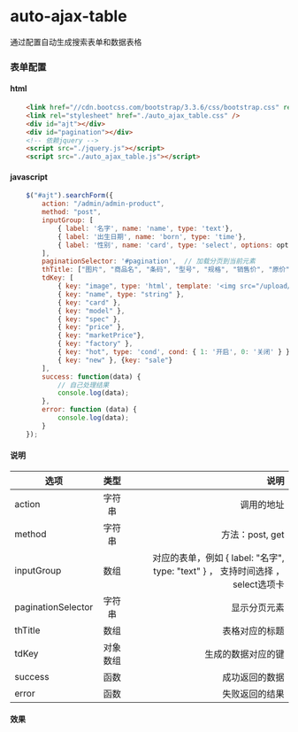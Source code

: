 # auto-ajax-table
通过配置自动生成搜索表单和数据表格


### 表单配置

#### html

```html
    <link href="//cdn.bootcss.com/bootstrap/3.3.6/css/bootstrap.css" rel="stylesheet">
    <link rel="stylesheet" href="./auto_ajax_table.css" />
    <div id="ajt"></div>
    <div id="pagination"></div>
    <!-- 依赖jquery -->
    <script src="./jquery.js"></script>
    <script src="./auto_ajax_table.js"></script>
```

#### javascript

```javascript
    $("#ajt").searchForm({
        action: "/admin/admin-product",
        method: "post",
        inputGroup: [
            { label: '名字', name: 'name', type: 'text'},
            { label: '出生日期', name: 'born', type: 'time'},
            { label: '性别', name: 'card', type: 'select', options: options },
        ],
        paginationSelector: '#pagination',  // 加载分页到当前元素
        thTitle: ["图片", "商品名", "条码", "型号", "规格", "销售价", "原价", "厂牌", "尾货", "热卖", "新品上市", "折扣"],
        tdKey: [
            { key: "image", type: 'html', template: '<img src="/upload/{{ image }}" width="50" height="50"/>' },
            { key: "name", type: "string" },
            { key: "card" },
            { key: "model" },
            { key: "spec" },
            { key: "price" },
            { key: "marketPrice"},
            { key: "factory" },
            { key: "hot", type: 'cond', cond: { 1: '开启', 0: '关闭' } },
            { key: "new" }, {key: "sale"}
        ],
        success: function(data) {
            // 自己处理结果
            console.log(data);
        },
        error: function (data) {
            console.log(data);
        }
    });
```

#### 说明

| 选项       | 类型           | 说明  |
| ------------- |:-------------:| -----:|
| action      | 字符串 | 调用的地址 |
| method      | 字符串      |   方法：post, get |
| inputGroup | 数组      | 对应的表单，例如 { label: "名字", type: "text" } ， 支持时间选择 ，select选项卡|
| paginationSelector | 字符串 | 显示分页元素 |
| thTitle | 数组 | 表格对应的标题 |
| tdKey | 对象数组 | 生成的数据对应的键 | 
| success | 函数 | 成功返回的数据 |
| error | 函数 | 失败返回的结果 |


#### 效果
